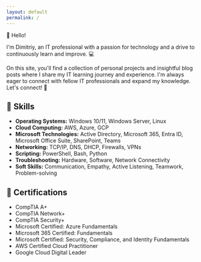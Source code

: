 ```yaml
---
layout: default
permalink: /
---
```


👋 Hello! 

I'm Dimitriy, an IT professional with a passion for technology and a drive to continuously learn and improve. 💻

On this site, you'll find a collection of personal projects and insightful blog posts where I share my IT learning journey and experience. I'm always eager to connect with fellow IT professionals and expand my knowledge. Let's connect! 🤝

## 🧰 Skills 

* **Operating Systems:** Windows 10/11, Windows Server, Linux
* **Cloud Computing:** AWS, Azure, GCP
* **Microsoft Technologies:** Active Directory, Microsoft 365, Entra ID, Microsoft Office Suite, SharePoint, Teams
* **Networking:** TCP/IP, DNS, DHCP, Firewalls, VPNs
* **Scripting:** PowerShell, Bash, Python
* **Troubleshooting:** Hardware, Software, Network Connectivity
* **Soft Skills:** Communication, Empathy, Active Listening, Teamwork, Problem-solving

## 🏅 Certifications 

* CompTIA A+
* CompTIA Network+
* CompTIA Security+
* Microsoft Certified: Azure Fundamentals
* Microsoft 365 Certified: Fundamentals
* Microsoft Certified: Security, Compliance, and Identity Fundamentals
* AWS Certified Cloud Practitioner
* Google Cloud Digital Leader